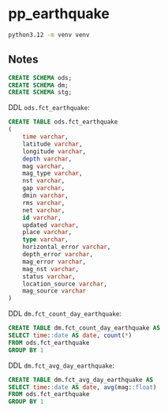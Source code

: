 # pp_earthquake

```bash
python3.12 -m venv venv
```
## Notes

```sql
CREATE SCHEMA ods;
CREATE SCHEMA dm;
CREATE SCHEMA stg;
```

DDL `ods.fct_earthquake`:
```sql
CREATE TABLE ods.fct_earthquake
(
	time varchar,
	latitude varchar,
	longitude varchar,
	depth varchar,
	mag varchar,
	mag_type varchar,
	nst varchar,
	gap varchar,
	dmin varchar,
	rms varchar,
	net varchar,
	id varchar,
	updated varchar,
	place varchar,
	type varchar,
	horizontal_error varchar,
	depth_error varchar,
	mag_error varchar,
	mag_nst varchar,
	status varchar,
	location_source varchar,
	mag_source varchar
)
```

DDL `dm.fct_count_day_earthquake`:

```sql
CREATE TABLE dm.fct_count_day_earthquake AS 
SELECT time::date AS date, count(*)
FROM ods.fct_earthquake
GROUP BY 1
```

DDL `dm.fct_avg_day_earthquake`:

```sql
CREATE TABLE dm.fct_avg_day_earthquake AS
SELECT time::date AS date, avg(mag::float)
FROM ods.fct_earthquake
GROUP BY 1 
```